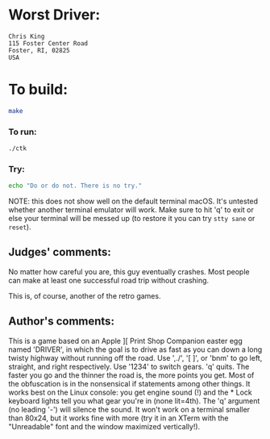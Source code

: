 # Worst Driver:

    Chris King
    115 Foster Center Road
    Foster, RI, 02825
    USA

# To build:

```sh
make
```

### To run:

```sh
./ctk
```

### Try:

```sh
echo "Do or do not. There is no try."
```

NOTE: this does not show well on the default terminal macOS. It's untested
whether another terminal emulator will work. Make sure to hit 'q' to exit or
else your terminal will be messed up (to restore it you can try `stty sane` or
`reset`).

## Judges' comments:

No matter how careful you are, this guy eventually crashes.  Most people
can make at least one successful road trip without crashing.

This is, of course, another of the retro games.

## Author's comments:

This is a game based on an Apple ][ Print Shop Companion easter
egg named 'DRIVER', in which the goal is to drive as fast as
you can down a long twisty highway without running off the
road.  Use ',./', '[ ]', or 'bnm' to go left, straight, and
right respectively. Use '1234' to switch gears. 'q' quits. The
faster you go and the thinner the road is, the more points you
get. Most of the obfuscation is in the nonsensical if statements
among other things. It works best on the Linux console: you
get engine sound (!) and the * Lock keyboard lights tell you
what gear you're in (none lit=4th).  The 'q' argument (no
leading '-') will silence the sound. It won't work on a terminal
smaller than 80x24, but it works fine with more (try it in an
XTerm with the "Unreadable" font and the window maximized
vertically!).
